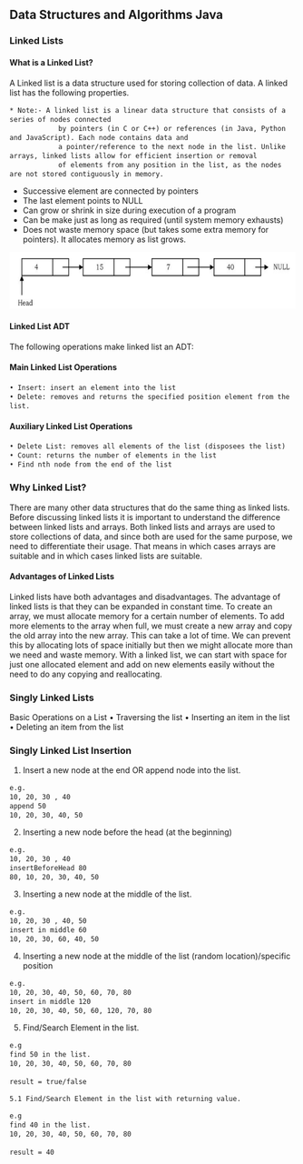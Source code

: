 ## Data Structures and Algorithms Java

### Linked Lists

#### What is a Linked List?

A Linked list is a data structure used for storing collection of data. A linked list has the following
properties.

    * Note:- A linked list is a linear data structure that consists of a series of nodes connected 
                by pointers (in C or C++) or references (in Java, Python and JavaScript). Each node contains data and 
                a pointer/reference to the next node in the list. Unlike arrays, linked lists allow for efficient insertion or removal 
                of elements from any position in the list, as the nodes are not stored contiguously in memory. 

* Successive element are connected by pointers
* The last element points to NULL
* Can grow or shrink in size during execution of a program
* Can be make just as long as required (until system memory exhausts)
* Does not waste memory space (but takes some extra memory for pointers). It
  allocates memory as list grows.

![img.png](assets/linkedlist.png)

#### Linked List ADT

The following operations make linked list an ADT:

#### Main Linked List Operations

    • Insert: insert an element into the list
    • Delete: removes and returns the specified position element from the list.    

#### Auxiliary Linked List Operations

    • Delete List: removes all elements of the list (disposees the list)
    • Count: returns the number of elements in the list
    • Find nth node from the end of the list

### Why Linked List?

<p>
There are many other data structures that do the same thing as linked lists. Before discussing
linked lists it is important to understand the difference between linked lists and arrays. Both
linked lists and arrays are used to store collections of data, and since both are used for the same
purpose, we need to differentiate their usage. That means in which cases arrays are suitable and
in which cases linked lists are suitable.
</p>

#### Advantages of Linked Lists

Linked lists have both advantages and disadvantages. The advantage of linked lists is that they can
be expanded in constant time. To create an array, we must allocate memory for a certain number
of elements. To add more elements to the array when full, we must create a new array and copy
the old array into the new array. This can take a lot of time.
We can prevent this by allocating lots of space initially but then we might allocate more than we
need and waste memory. With a linked list, we can start with space for just one allocated element
and add on new elements easily without the need to do any copying and reallocating.

### Singly Linked Lists

Basic Operations on a List
• Traversing the list
• Inserting an item in the list
• Deleting an item from the list

### Singly Linked List Insertion

1. Insert a new node at the end OR append node into the list.

```
e.g.
10, 20, 30 , 40
append 50
10, 20, 30, 40, 50
```

2. Inserting a new node before the head (at the beginning)

```
e.g.
10, 20, 30 , 40
insertBeforeHead 80
80, 10, 20, 30, 40, 50
```

3. Inserting a new node at the middle of the list.

```
e.g.
10, 20, 30 , 40, 50
insert in middle 60
10, 20, 30, 60, 40, 50
```

4. Inserting a new node at the middle of the list (random location)/specific position

```
e.g.
10, 20, 30, 40, 50, 60, 70, 80
insert in middle 120
10, 20, 30, 40, 50, 60, 120, 70, 80
```

5. Find/Search Element in the list.

```
e.g
find 50 in the list.
10, 20, 30, 40, 50, 60, 70, 80

result = true/false
```

    5.1 Find/Search Element in the list with returning value.

```
e.g
find 40 in the list.
10, 20, 30, 40, 50, 60, 70, 80

result = 40
```